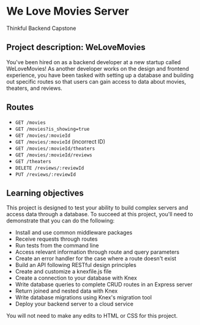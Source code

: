 # We Love Movies Server
Thinkful Backend Capstone 

## Project description: WeLoveMovies
You've been hired on as a backend developer at a new startup called WeLoveMovies! As another developer works on the design and frontend experience, you have been tasked with setting up a database and building out specific routes so that users can gain access to data about movies, theaters, and reviews.

## Routes
- `GET /movies`
- `GET /movies?is_showing=true`
- `GET /movies/:movieId`
- `GET /movies/:movieId` (incorrect ID)
- `GET /movies/:movieId/theaters`
- `GET /movies/:movieId/reviews`
- `GET /theaters`
- `DELETE /reviews/:reviewId`
- `PUT /reviews/:reviewId`

## Learning objectives
This project is designed to test your ability to build complex servers and access data through a database. To succeed at this project, you'll need to demonstrate that you can do the following:

* Install and use common middleware packages
* Receive requests through routes
* Run tests from the command line
* Access relevant information through route and query parameters
* Create an error handler for the case where a route doesn't exist
* Build an API following RESTful design principles
* Create and customize a knexfile.js file
* Create a connection to your database with Knex
* Write database queries to complete CRUD routes in an Express server
* Return joined and nested data with Knex
* Write database migrations using Knex's migration tool
* Deploy your backend server to a cloud service

You will not need to make any edits to HTML or CSS for this project.
